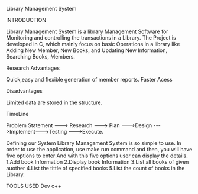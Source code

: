 Library Management System

INTRODUCTION

Library Management System is a library Management Software for Monitoring and controlling the transactions in a Library. The Project is developed in C, which mainly focus on basic Operations in a library like Adding New Member, New Books, and Updating New Information, Searching Books, Members.

Research
Advantages

Quick,easy and flexible generation of member reports.
Faster Acess

Disadvantages

Limited data are stored in the structure.

TimeLine

Problem Statement ---> Research ---> Plan --->Design --->Implement--->Testing --->Execute.

Defining our System
Library Managament System is so simple to use. In order to use the application, use make run command and then, you will have five options to enter And with this five options user can display the details.
1.Add book Information
2.Display book Information
3.List all books of given auother
4.List the tittle of specified books
5.List the count of books in the Library.

TOOLS USED
 Dev c++
 
